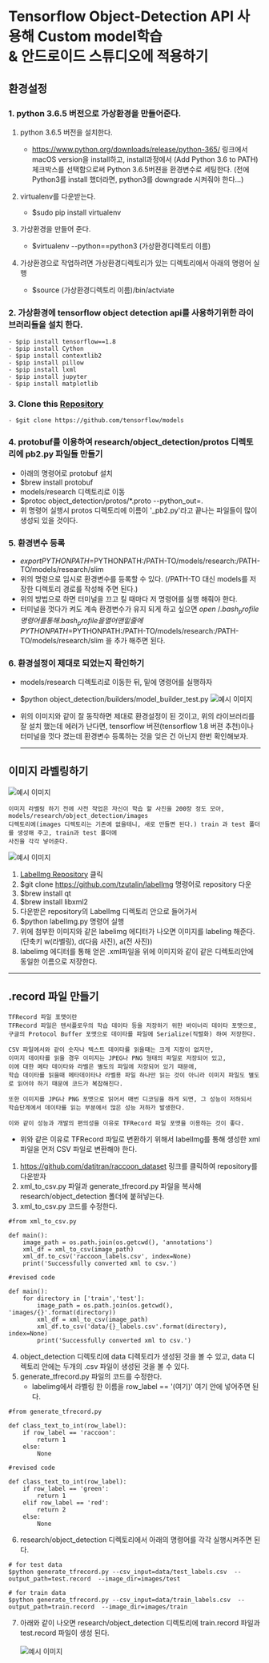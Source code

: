 
# Tensorflow Object-Detection API 사용해 Custom model학습</br>& 안드로이드 스튜디오에 적용하기

##  환경설정    
  
### 1. python 3.6.5 버전으로 가상환경을 만들어준다.  

1. python 3.6.5 버전을 설치한다.
    - https://www.python.org/downloads/release/python-365/ 링크에서 macOS version을 install하고, 
    install과정에서 (Add Python 3.6 to PATH) 체크박스를 선택함으로써 Python 3.6.5버젼을 환경변수로 세팅한다. (전에 Python3를 install 했더라면, python3를 downgrade 시켜줘야 한다...)

1. virtualenv를 다운받는다.
    - $sudo pip install virtualenv   
        
1. 가상환경을 만들어 준다.    
    - $virtualenv --python==python3 (가상환경디렉토리 이름)
        
1. 가상환경으로 작업하려면 가상환경디렉토리가 있는 디렉토리에서 아래의 명령어 실행
    - $source (가상환경디렉토리 이름)/bin/actviate
  
  
  
### 2. 가상환경에 tensorflow object detection api를 사용하기위한 라이브러리들을 설치 한다.

    - $pip install tensorflow==1.8
    - $pip install Cython
    - $pip install contextlib2
    - $pip install pillow
    - $pip install lxml
    - $pip install jupyter
    - $pip install matplotlib


### 3. Clone this [Repository](https://github.com/tensorflow/models)
    - $git clone https://github.com/tensorflow/models

### 4. protobuf를 이용하여 research/object_detection/protos 디렉토리에 pb2.py 파일들 만들기
- 아래의 명령어로 protobuf 설치
- $brew install protobuf
- models/research 디렉토리로 이동
- $protoc object_detection/protos/*.proto --python_out=.
- 위 명령어 실행시 protos 디렉토리에 이름이 '_pb2.py'라고 끝나는 파일들이 많이 생성되 있을 것이다. 

### 5. 환경변수 등록
- $export PYTHONPATH=$PYTHONPATH:/PATH-TO/models/research:/PATH-TO/models/research/slim
- 위의 명령으로 임시로 환경변수를 등록할 수 있다. (/PATH-TO 대신 models를 저장한 디렉토리 경로를 작성해 주면 된다.)
- 위의 방법으로 하면 터미널을 끄고 킬 때마다 저 명령어를 실행 해줘야 한다. 
- 터미널을 껏다가 켜도 계속 환경변수가 유지 되게 하고 싶으면
$open ~/.bash_profile 명령어를 통해 .bash_profile 을 열어 맨 밑줄에 PYTHONPATH=$PYTHONPATH:/PATH-TO/models/research:/PATH-TO/models/research/slim 을 추가 해주면 된다.

### 6. 환경설정이 제대로 되었는지 확인하기
- models/research 디렉토리로 이동한 뒤, 밑에 명령어를 실행하자
- $python object_detection/builders/model_builder_test.py
![예시 이미지](./ex4.png)
- 위의 이미지와 같이 잘 동작하면 제대로 환경설정이 된 것이고, 위의 라이브러리를 잘 설치 했는데 에러가 난다면, tensorflow 버젼(tensorflow 1.8 버젼 추천)이나 터미널을 껏다 켰는데 환경변수 등록하는 것을 잊은 건 아닌지 한번 확인해보자.

  
  ***

## 이미지 라벨링하기 
![예시 이미지](./ex2.png)
  
~~~    
이미지 라벨링 하기 전에 사전 작업은 자신이 학습 할 사진을 200장 정도 모아, models/research/object_detection/images
디렉토리에(images 디렉토리는 기존에 없을테니, 새로 만들면 된다.) train 과 test 폴더를 생성해 주고, train과 test 폴더에
사진을 각각 넣어준다.
~~~
![예시 이미지](./ex1.png)


1. [LabelImg Repository](https://github.com/tzutalin/labelImg) 클릭
2. $git clone https://github.com/tzutalin/labelImg  명령어로 repository 다운
3. $brew install qt
4. $brew install libxml2
5. 다운받은 repository의 LabelImg 디렉토리 안으로 들어가서
6. $python labelImg.py 명령어 실행
7. 위에 첨부한 이미지와 같은 labelimg 에디터가 나오면 이미지를 labeling 해준다. (단축키 w(라벨링), d(다음 사진), a(전 사진)) 
8. labelimg 에디터를 통해 얻은 .xml파일을 위에 이미지와 같이 같은 디렉토리안에 동일한 이름으로 저장한다.

 ***  
   
 ## .record 파일 만들기
 
~~~
TFRecord 파일 포맷이란
TFRecord 파일은 텐서플로우의 학습 데이타 등을 저장하기 위한 바이너리 데이타 포맷으로,
구글의 Protocol Buffer 포맷으로 데이타를 파일에 Serialize(직렬화) 하여 저장한다.

CSV 파일에서와 같이 숫자나 텍스트 데이타를 읽을때는 크게 지장이 없지만, 
이미지 데이타를 읽을 경우 이미지는 JPEG나 PNG 형태의 파일로 저장되어 있고,
이에 대한 메타 데이타와 라벨은 별도의 파일에 저장되어 있기 때문에, 
학습 데이타를 읽을때 메타데이타나 라벨용 파일 하나만 읽는 것이 아니라 이미지 파일도 별도로 읽어야 하기 때문에 코드가 복잡해진다.

또한 이미지를 JPG나 PNG 포맷으로 읽어서 매번 디코딩을 하게 되면, 그 성능이 저하되서 학습단계에서 데이타를 읽는 부분에서 많은 성능 저하가 발생한다.

이와 같이 성능과 개발의 편의성을 이유로 TFRecord 파일 포맷을 이용하는 것이 좋다.
~~~


- 위와 같은 이유로 TFRecord 파일로 변환하기 위해서 labelImg를 통해 생성한 xml 파일을 먼저 CSV 파일로 변환해야 한다.
1. https://github.com/datitran/raccoon_dataset 링크를 클릭하여 repository를 다운받자
2. xml_to_csv.py 파일과 generate_tfrecord.py 파일을 복사해 research/object_detection 폴더에 붙혀넣는다.
3. xml_to_csv.py 코드를 수정한다.
~~~
#from xml_to_csv.py

def main():
    image_path = os.path.join(os.getcwd(), 'annotations')
    xml_df = xml_to_csv(image_path)
    xml_df.to_csv('raccoon_labels.csv', index=None)
    print('Successfully converted xml to csv.')
~~~
~~~
#revised code

def main():
    for directory in ['train','test']:
        image_path = os.path.join(os.getcwd(), 'images/{}'.format(directory))
        xml_df = xml_to_csv(image_path)
        xml_df.to_csv('data/{}_labels.csv'.format(directory), index=None)
        print('Successfully converted xml to csv.')
~~~
4. object_detection 디렉토리에 data 디렉토리가 생성된 것을 볼 수 있고, data 디렉토리 안에는 두개의 .csv 파일이 생성된 것을 볼 수 있다.
5. generate_tfrecord.py 파일의 코드를 수정한다. 
    - labelimg에서 라벨링 한 이름을 row_label == '(여기)' 여기 안에 넣어주면 된다.
~~~
#from generate_tfrecord.py

def class_text_to_int(row_label):
    if row_label == 'raccoon':
        return 1
    else:
        None
~~~
~~~
#revised code

def class_text_to_int(row_label):
    if row_label == 'green':
        return 1
    elif row_label == 'red':
        return 2
    else:
        None
~~~

6. research/object_detection 디렉토리에서 아래의 명령어를 각각 실행시켜주면 된다.
~~~
# for test data
$python generate_tfrecord.py --csv_input=data/test_labels.csv  --output_path=test.record  --image_dir=images/test
~~~
~~~
# for train data
$python generate_tfrecord.py --csv_input=data/train_labels.csv  --output_path=train.record  --image_dir=images/train
~~~
7. 아래와 같이 나오면 research/object_detection 디렉토리에 train.record 파일과 test.record 파일이 생성 된다. <br/><br/>
![예시 이미지](./ex3.png)
